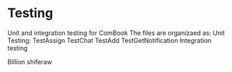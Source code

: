 # Testing
Unit and integration testing for ComBook
The files are organizaed as:
  Unit Testing:
    TestAssign
    TestChat
    TestAdd
    TestGetNotification
  Integration testing

Billion shiferaw


